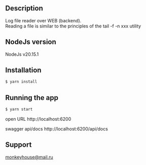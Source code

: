 ## Description

Log file reader over WEB (backend).     
Reading a file is similar to the principles of the tail -f -n xxx utility

## NodeJs version
NodeJs v20.15.1

## Installation

```bash
$ yarn install
```

## Running the app

```bash
$ yarn start
```
open URL http://localhost:6200

swagger api/docs http://localhost:6200/api/docs 
## Support

monkeyhouse@mail.ru
